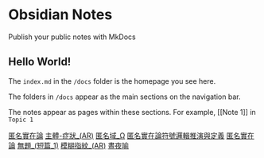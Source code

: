 # Obsidian Notes

Publish your public notes with MkDocs

## Hello World!

The `index.md` in the `/docs` folder is the homepage you see here.

The folders in `/docs` appear as the main sections on the navigation bar.

The notes appear as pages within these sections. For example, [[Note 1]] in `Topic 1`

[匿名實在論](/ar-omega/wiki/匿名實在論 "匿名實在論")
[主體-症狀_(AR)](/ar-omega/wiki/主體-症狀_(AR) "匿名實在論")
[匿名域_Ω](/ar-omega/wiki/匿名域_Ω "匿名實在論")
[匿名實在論符號邏輯推演與定義](/ar-omega/wiki/匿名實在論符號邏輯推演與定義 "匿名實在論")
[匿名實在論](/ar-omega/wiki/匿名實在論 "匿名實在論")
[無題_(短篇_1)](/ar-omega/wiki/無題_(短篇_1) "匿名實在論")
[模糊指紋_(AR)](/ar-omega/wiki/模糊指紋_(AR) "匿名實在論")
[晝夜喻](/ar-omega/wiki/晝夜喻 "匿名實在論")
